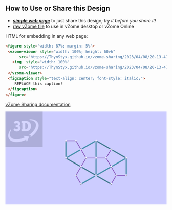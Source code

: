 
## How to Use or Share this Design

 - [***simple web page***](<https://ThynStyx.github.io/vzome-sharing/2023/04/08/20-13-47-Einstein_monotile_turtle/>) to just share this design; *try it before you share it!*
 - [raw vZome file](<https://raw.githubusercontent.com/ThynStyx/vzome-sharing/main/2023/04/08/20-13-47-Einstein_monotile_turtle/Einstein_monotile_turtle.vZome>) to use in vZome desktop or vZome Online
 
 HTML for embedding in any web page:
 ```html
<figure style="width: 87%; margin: 5%">
  <vzome-viewer style="width: 100%; height: 60vh"
       src="https://ThynStyx.github.io/vzome-sharing/2023/04/08/20-13-47-Einstein_monotile_turtle/Einstein_monotile_turtle.vZome" >
    <img  style="width: 100%"
       src="https://ThynStyx.github.io/vzome-sharing/2023/04/08/20-13-47-Einstein_monotile_turtle/Einstein_monotile_turtle.png" >
  </vzome-viewer>
  <figcaption style="text-align: center; font-style: italic;">
     REPLACE this caption!
  </figcaption>
</figure>
 ```

[vZome Sharing documentation](https://vzome.github.io/vzome/sharing.html#how-it-works)

![Image](<Einstein_monotile_turtle.png>)

